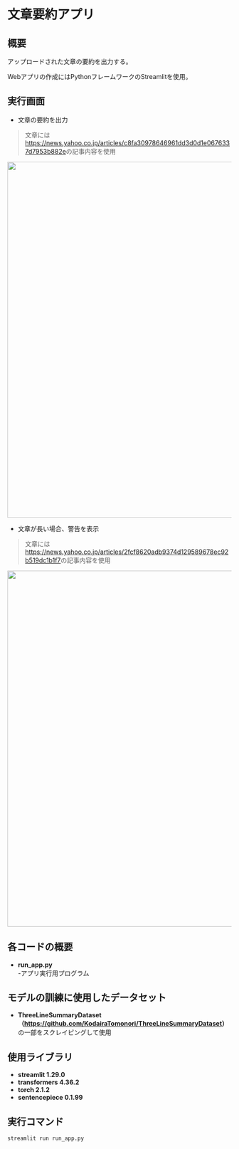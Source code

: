 # 文章要約アプリ
## 概要
アップロードされた文章の要約を出力する。

Webアプリの作成にはPythonフレームワークのStreamlitを使用。

## 実行画面
- 文章の要約を出力
> 文章には<https://news.yahoo.co.jp/articles/c8fa30978646961dd3d0d1e0676337d7953b882e>の記事内容を使用
<img src="https://github.com/HibikiYokoyama/SummarizeApp/assets/89569080/43c0fbf3-0066-49bb-a925-85a9c9bad245" width="800">

- 文章が長い場合、警告を表示
> 文章には<https://news.yahoo.co.jp/articles/2fcf8620adb9374d129589678ec92b519dc1b1f7>の記事内容を使用
<img src="https://github.com/HibikiYokoyama/SummarizeApp/assets/89569080/f1bb56ab-98f9-4e1f-9863-d06f1db7d6a7" width="800">

## 各コードの概要
- **run_app.py**  
-アプリ実行用プログラム

## モデルの訓練に使用したデータセット
-  **ThreeLineSummaryDataset（<https://github.com/KodairaTomonori/ThreeLineSummaryDataset>）** の一部をスクレイピングして使用

## 使用ライブラリ
- **streamlit 1.29.0**
- **transformers 4.36.2**
- **torch 2.1.2**
- **sentencepiece 0.1.99**

## 実行コマンド
```bash
streamlit run run_app.py
```
